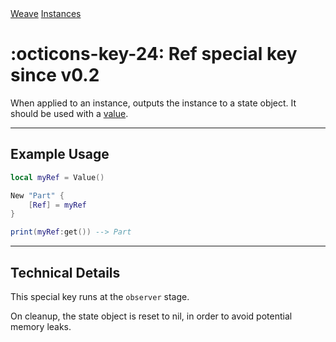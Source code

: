 <nav class="weavedoc-api-breadcrumbs">
	<a href="../..">Weave</a>
	<a href="..">Instances</a>
</nav>

<h1 class="weavedoc-api-header" markdown>
	<span class="weavedoc-api-icon" markdown>:octicons-key-24:</span>
	<span class="weavedoc-api-name">Ref</span>
	<span class="weavedoc-api-pills">
		<span class="weavedoc-api-pill-type">special key</span>
		<span class="weavedoc-api-pill-since">since v0.2</span>
	</span>
</h1>

When applied to an instance, outputs the instance to a state object. It should
be used with a [value](../state/value.md).

---

## Example Usage

```Lua
local myRef = Value()

New "Part" {
    [Ref] = myRef
}

print(myRef:get()) --> Part
```

---

## Technical Details

This special key runs at the `observer` stage.

On cleanup, the state object is reset to nil, in order to avoid potential
memory leaks.
